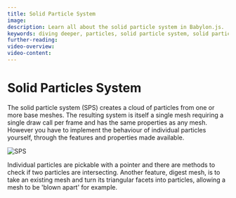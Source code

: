 ```yaml
---
title: Solid Particle System
image:
description: Learn all about the solid particle system in Babylon.js.
keywords: diving deeper, particles, solid particle system, solid particles
further-reading:
video-overview:
video-content:
---
```


# Solid Particles System

The solid particle system (SPS) creates a cloud of particles from one or more base meshes. The resulting system is itself a single mesh requiring a single draw call per frame and has the same properties as any mesh. However you have to implement the behaviour of individual particles yourself, through the features and properties made available.

![SPS](/img/features/particle1.png)

Individual particles are pickable with a pointer and there are methods to check if two particles are intersecting. Another feature, digest mesh, is to take an existing mesh and turn its triangular facets into particles, allowing a mesh to be 'blown apart' for example.
